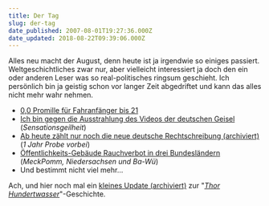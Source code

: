 ```yaml
---
title: Der Tag
slug: der-tag
date_published: 2007-08-01T19:27:36.000Z
date_updated: 2018-08-22T09:39:06.000Z
---
```


Alles neu macht der August, denn heute ist ja irgendwie so einiges passiert. Weltgeschichtliches zwar nur, aber vielleicht interessiert ja doch den ein oder anderen Leser was so real-politisches ringsum geschieht. Ich persönlich bin ja geistig schon vor langer Zeit abgedriftet und kann das alles nicht mehr wahr nehmen.

- [0,0 Promille für Fahranfänger bis 21](http://www.mdr.de/mdr-info/4719145.html)
- [Ich bin gegen die Ausstrahlung des Videos der deutschen Geisel](http://blog.tagesschau.de/?p=761#more-761) (*Sensationsgeilheit*)
- [Ab heute zählt nur noch die neue deutsche Rechtschreibung (archiviert)](http://web.archive.org/web/20070820122008/http://www.duden.de:80/news.php?mid=69) (*1 Jahr Probe vorbei*)
- [Öffentlichkeits-Gebäude Rauchverbot in drei Bundesländern](http://www.tagesschau.de/aktuell/meldungen/0,1185,OID7205582_TYP6_THE_NAV_REF1_BAB,00.html) (*MeckPomm, Niedersachsen und Ba-Wü*)
- Und bestimmt nicht viel mehr...

Ach, und hier noch mal ein [kleines Update (archiviert)](http://web.archive.org/web/20080321155125/http://www.mdr.de:80/mdr1-radio-sachsen-anhalt/4478927.html) zur "*[Thor Hundertwasser](__GHOST_URL__/27/thor-hundertwasser/)*"-Geschichte.

